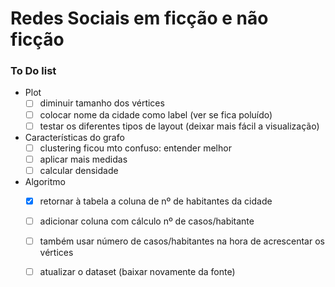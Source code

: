 # Redes Sociais em ficção e não ficção

### To Do list
- Plot
    - [ ] diminuir tamanho dos vértices
    - [ ] colocar nome da cidade como label (ver se fica poluído)
    - [ ] testar os diferentes tipos de layout (deixar mais fácil a visualização)
- Características do grafo
    - [ ] clustering ficou mto confuso: entender melhor
    - [ ] aplicar mais medidas
    - [ ] calcular densidade
- Algoritmo
    - [x] retornar à tabela a coluna de nº de habitantes da cidade
    - [ ] adicionar coluna com cálculo nº de casos/habitante
    - [ ] também usar número de casos/habitantes na hora de acrescentar os vértices
    - [ ] atualizar o dataset (baixar novamente da fonte)
    
    
